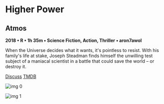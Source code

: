 # Higher Power

## Atmos

**2018 • R • 1h 35m • Science Fiction, Action, Thriller • aron7awol**

When the Universe decides what it wants, it's pointless to resist. With his family's life at stake, Joseph Steadman finds himself the unwilling test subject of a maniacal scientist in a battle that could save the world – or destroy it.

[Discuss](https://www.avsforum.com/threads/bass-eq-for-filtered-movies.2995212/post-57109010)  [TMDB](513324)

![img 0](https://i.imgur.com/dKtYztI.jpg)

![img 1](https://i.imgur.com/K6JR5ao.jpg)

